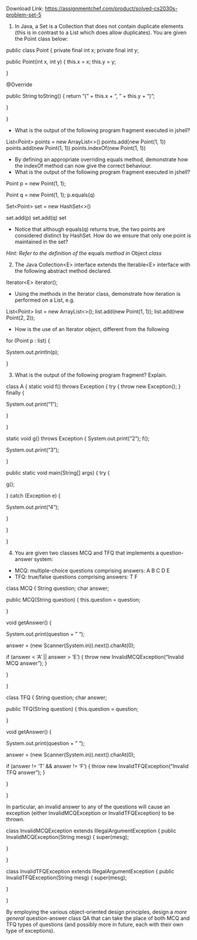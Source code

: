 Download Link: https://assignmentchef.com/product/solved-cs2030s-problem-set-5
<br>
<ol>

 <li>In Java, a Set is a Collection that does not contain duplicate elements (this is in contrast to a List which does allow duplicates). You are given the Point class below:</li>

</ol>

public class Point { private final int x; private final int y;

public Point(int x, int y) { this.x = x; this.y = y;

}

@Override

public String toString() { return “(” + this.x + “, ” + this.y + “)”;

}

}

<ul>

 <li>What is the output of the following program fragment executed in jshell?</li>

</ul>

List&lt;Point&gt; points = new ArrayList&lt;&gt;() points.add(new Point(1, 1)) points.add(new Point(1, 1)) points.indexOf(new Point(1, 1))

<ul>

 <li>By defining an appropriate overriding equals method, demonstrate how the indexOf method can now give the correct behaviour.</li>

 <li>What is the output of the following program fragment executed in jshell?</li>

</ul>

Point p = new Point(1, 1);

Point q = new Point(1, 1); p.equals(q)

Set&lt;Point&gt; set = new HashSet&lt;&gt;()

set.add(p) set.add(q) set

<ul>

 <li>Notice that although equals(q) returns true, the two points are considered distinct by HashSet. How do we ensure that only one point is maintained in the set?</li>

</ul>

<em>Hint: Refer to the definition of the </em>equals <em>method in </em>Object <em>class</em>

<ol start="2">

 <li>The Java Collection&lt;E&gt; interface extends the Iterable&lt;E&gt; interface with the following abstract method declared.</li>

</ol>

Iterator&lt;E&gt; iterator();

<ul>

 <li>Using the methods in the Iterator class, demonstrate how iteration is performed on a List, e.g.</li>

</ul>

List&lt;Point&gt; list = new ArrayList&lt;&gt;(); list.add(new Point(1, 1)); list.add(new Point(2, 2));

<ul>

 <li>How is the use of an Iterator object, different from the following</li>

</ul>

for (Point p : list) {

System.out.println(p);

}

<ol start="3">

 <li>What is the output of the following program fragment? Explain.</li>

</ol>

class A { static void f() throws Exception { try { throw new Exception(); } finally {

System.out.print(“1”);

}

}

static void g() throws Exception { System.out.print(“2”); f();

System.out.print(“3”);

}

public static void main(String[] args) { try {

g();

} catch (Exception e) {

System.out.print(“4”);

}

}

}

<ol start="4">

 <li>You are given two classes MCQ and TFQ that implements a question-answer system:</li>

</ol>

<ul>

 <li>MCQ: multiple-choice questions comprising answers: A B C D E</li>

 <li>TFQ: true/false questions comprising answers: T F</li>

</ul>

class MCQ { String question; char answer;

public MCQ(String question) { this.question = question;

}

void getAnswer() {

System.out.print(question + ” “);

answer = (new Scanner(System.in)).next().charAt(0);

if (answer &lt; ‘A’ || answer &gt; ‘E’) { throw new InvalidMCQException(“Invalid MCQ answer”); }

}

}

class TFQ { String question; char answer;

public TFQ(String question) { this.question = question;

}

void getAnswer() {

System.out.print(question + ” “);

answer = (new Scanner(System.in)).next().charAt(0);

if (answer != ‘T’ &amp;&amp; answer != ‘F’) { throw new InvalidTFQException(“Invalid TFQ answer”); }

}

}

In particular, an invalid answer to any of the questions will cause an exception (either InvalidMCQException or InvalidTFQException) to be thrown.

class InvalidMCQException extends IllegalArgumentException { public InvalidMCQException(String mesg) { super(mesg);

}

}

class InvalidTFQException extends IllegalArgumentException { public InvalidTFQException(String mesg) { super(mesg);

}

}

By employing the various object-oriented design principles, design a <em>more general </em>question-answer class QA that can take the place of both MCQ and TFQ types of questions (and possibly more in future, each with their own type of exceptions).
